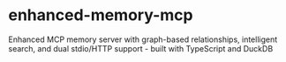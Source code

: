 # enhanced-memory-mcp
Enhanced MCP memory server with graph-based relationships, intelligent search, and dual stdio/HTTP support - built with TypeScript and DuckDB
